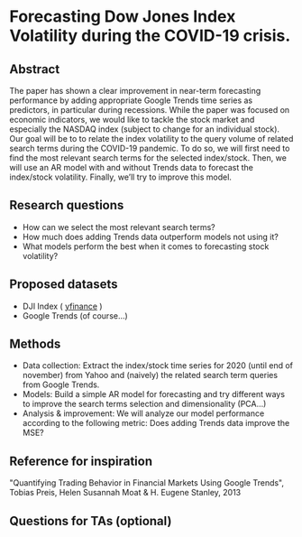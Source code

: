 # Forecasting Dow Jones Index Volatility during the COVID-19 crisis.

## Abstract
The paper has shown a clear improvement in near-term forecasting performance by adding appropriate Google Trends time series as predictors, in particular during recessions. While the paper was focused on economic indicators, we would like to tackle the stock market and especially the NASDAQ index (subject to change for an individual stock). Our goal will be to to relate the index volatility to the query volume of related search terms during the COVID-19 pandemic. To do so, we will first need to find the most relevant search terms for the selected index/stock. Then, we will use an AR model with and without Trends data to forecast the index/stock volatility. Finally, we’ll try to improve this model.

## Research questions
- How can we select the most relevant search terms?
- How much does adding Trends data outperform models not using it?
- What models perform the best when it comes to forecasting stock volatility?

## Proposed datasets
- DJI Index ( [yfinance](https://pypi.org/project/yfinance/) )
- Google Trends (of course…)

## Methods
- Data collection: Extract the index/stock time series for 2020 (until end of november) from Yahoo and (naively) the related search term queries from Google Trends.
- Models: Build a simple AR model for forecasting and try different ways to improve the search terms selection and dimensionality (PCA…)
- Analysis & improvement: We will analyze our model performance according to the following metric: Does adding Trends data improve the MSE?

## Reference for inspiration
"Quantifying Trading Behavior in Financial Markets Using Google Trends", Tobias Preis, Helen Susannah Moat & H. Eugene Stanley, 2013

## Questions for TAs (optional)
